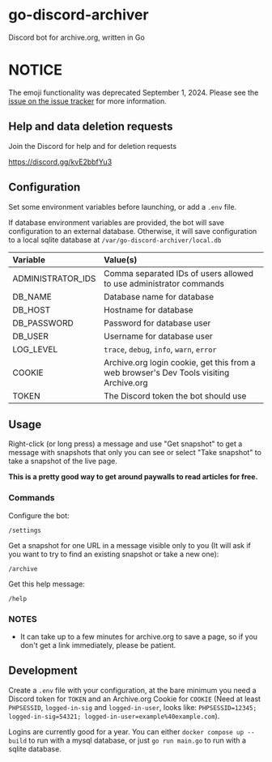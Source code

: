 # go-discord-archiver

Discord bot for archive.org, written in Go

# NOTICE

The emoji functionality was deprecated September 1, 2024. Please see the
[issue on the issue tracker](https://github.com/tyzbit/go-discord-archiver/issues/38)
for more information.

## Help and data deletion requests

Join the Discord for help and for deletion requests

https://discord.gg/kvE2bbfYu3

## Configuration

Set some environment variables before launching, or add a `.env` file.

If database environment variables are provided, the bot will save configuration to an external database.
Otherwise, it will save configuration to a local sqlite database at `/var/go-discord-archiver/local.db`

| Variable          | Value(s)                                                                               |
| :---------------- | :------------------------------------------------------------------------------------- |
| ADMINISTRATOR_IDS | Comma separated IDs of users allowed to use administrator commands                     |
| DB_NAME           | Database name for database                                                             |
| DB_HOST           | Hostname for database                                                                  |
| DB_PASSWORD       | Password for database user                                                             |
| DB_USER           | Username for database user                                                             |
| LOG_LEVEL         | `trace`, `debug`, `info`, `warn`, `error`                                              |
| COOKIE            | Archive.org login cookie, get this from a web browser's Dev Tools visiting Archive.org |
| TOKEN             | The Discord token the bot should use                                                   |

## Usage

Right-click (or long press) a message and use "Get snapshot" to get a message with snapshots that only you can see or select "Take snapshot" to take a snapshot of the live page.

**This is a pretty good way to get around paywalls to read articles for free.**

### Commands

Configure the bot:

`/settings`

Get a snapshot for one URL in a message visible only to you (It will ask if you want to try to find an existing snapshot or take a new one):

`/archive`

Get this help message:

`/help`

### NOTES

- It can take up to a few minutes for archive.org to save a page, so if you don't get a link immediately, please be patient.

## Development

Create a `.env` file with your configuration, at the bare minimum you need
a Discord token for `TOKEN` and an Archive.org Cookie for `COOKIE` (Need at least `PHPSESSID`, `logged-in-sig` and `logged-in-user`, looks like: `PHPSESSID=12345; logged-in-sig=54321; logged-in-user=example%40example.com`).

Logins are currently good for a year.
You can either `docker compose up --build` to run with a mysql database, or just `go run main.go` to run with a sqlite database.
